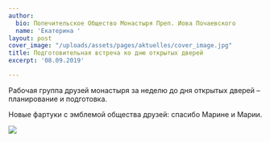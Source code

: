 ```yaml
---
author:
  bio: Попечительское Общество Монастыря Преп. Иова Почаевского
  name: 'Екатерина '
layout: post
cover_image: "/uploads/assets/pages/aktuelles/cover_image.jpg"
title: Подготовительная встреча ко дню открытых дверей
excerpt: '08.09.2019'

---
```

Рабочая группа друзей монастыря за неделю до дня открытых дверей – планирование и подготовка.

Новые фартуки с эмблемой общества друзей: спасибо Марине и Марии.

![](https://res.cloudinary.com/hiobmon/image/upload/v1569155738/media/2019/IMG_9917_yyol5p.jpg)